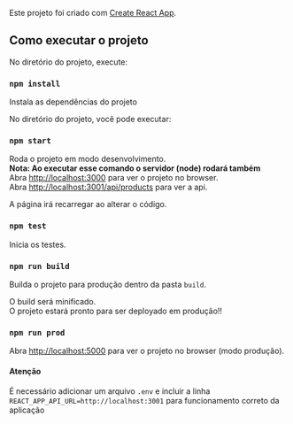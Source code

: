 Este projeto foi criado com [Create React App](https://github.com/facebook/create-react-app).

## Como executar o projeto

No diretório do projeto, execute:

### `npm install`

Instala as dependências do projeto<br />

No diretório do projeto, você pode executar:

### `npm start`

Roda o projeto em modo desenvolvimento.<br />
**Nota: Ao executar esse comando o servidor (node) rodará também**<br />
Abra [http://localhost:3000](http://localhost:3000) para ver o projeto no browser.<br />
Abra [http://localhost:3001/api/products](http://localhost:3001/api/products) para ver a api.

A página irá recarregar ao alterar o código.

### `npm test`

Inicia os testes.

### `npm run build`

Builda o projeto para produção dentro da pasta `build`.

O build será minificado.<br />
O projeto estará pronto para ser deployado em produção!!

### `npm run prod`

Abra [http://localhost:5000](http://localhost:5000) para ver o projeto no browser (modo produção).<br />

#### Atenção

É necessário adicionar um arquivo `.env` e incluir a linha `REACT_APP_API_URL=http://localhost:3001` para funcionamento correto da aplicação
